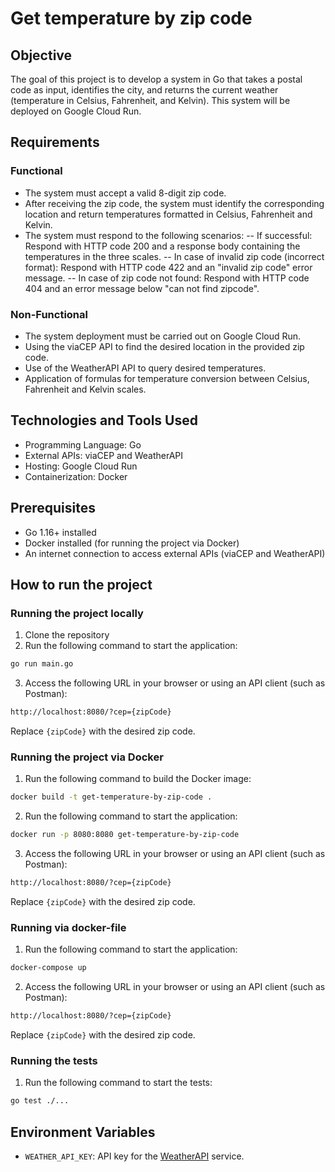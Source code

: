 # Get temperature by zip code

## Objective
The goal of this project is to develop a system in Go that takes a postal code as input, identifies the city, and returns the current weather (temperature in Celsius, Fahrenheit, and Kelvin). This system will be deployed on Google Cloud Run.

## Requirements

### Functional

- The system must accept a valid 8-digit zip code.
- After receiving the zip code, the system must identify the corresponding location and return temperatures formatted in Celsius, Fahrenheit and Kelvin.
- The system must respond to the following scenarios:
-- If successful: Respond with HTTP code 200 and a response body containing the temperatures in the three scales.
-- In case of invalid zip code (incorrect format): Respond with HTTP code 422 and an "invalid zip code" error message.
-- In case of zip code not found: Respond with HTTP code 404 and an error message below "can not find zipcode".

### Non-Functional
- The system deployment must be carried out on Google Cloud Run.
- Using the viaCEP API to find the desired location in the provided zip code.
- Use of the WeatherAPI API to query desired temperatures.
- Application of formulas for temperature conversion between Celsius, Fahrenheit and Kelvin scales.


## Technologies and Tools Used

- Programming Language: Go
- External APIs: viaCEP and WeatherAPI
- Hosting: Google Cloud Run
- Containerization: Docker


## Prerequisites

- Go 1.16+ installed
- Docker installed (for running the project via Docker)
- An internet connection to access external APIs (viaCEP and WeatherAPI)


## How to run the project

### Running the project locally

1. Clone the repository
2. Run the following command to start the application:
```bash
go run main.go
```
3. Access the following URL in your browser or using an API client (such as Postman):
```bash
http://localhost:8080/?cep={zipCode}
```
Replace `{zipCode}` with the desired zip code.

### Running the project via Docker

1. Run the following command to build the Docker image:
```bash
docker build -t get-temperature-by-zip-code .
```
2. Run the following command to start the application:
```bash
docker run -p 8080:8080 get-temperature-by-zip-code
```
3. Access the following URL in your browser or using an API client (such as Postman):
```bash
http://localhost:8080/?cep={zipCode}
```
Replace `{zipCode}` with the desired zip code.

### Running via docker-file

1. Run the following command to start the application:
```bash
docker-compose up
```
2. Access the following URL in your browser or using an API client (such as Postman):
```bash
http://localhost:8080/?cep={zipCode}
```
Replace `{zipCode}` with the desired zip code.

### Running the tests

1. Run the following command to start the tests:
```bash
go test ./...
```

## Environment Variables

- `WEATHER_API_KEY`: API key for the [WeatherAPI](https://www.weatherapi.com/) service.


